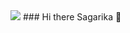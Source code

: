<img style={height:300px} src="https://img.freepik.com/premium-vector/software-language-programmer-avatar_24877-767.jpg?w=2000"/>
### Hi there Sagarika 👋

<!--
**wave2211/wave2211** is a ✨ _special_ ✨ repository because its `README.md` (this file) appears on your GitHub profile.

Here are some ideas to get you started:

- 🔭 I’m currently working on ...
- 🌱 I’m currently learning ...
- 👯 I’m looking to collaborate on ...
- 🤔 I’m looking for help with ...
- 💬 Ask me about ...
- 📫 How to reach me: ...
- 😄 Pronouns: ...
- ⚡ Fun fact: ...
-->
